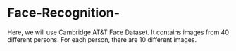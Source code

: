 # Face-Recognition-
Here, we will use Cambridge AT&amp;T Face Dataset.  It contains images from 40 different persons. For each person, there are 10 different images.
